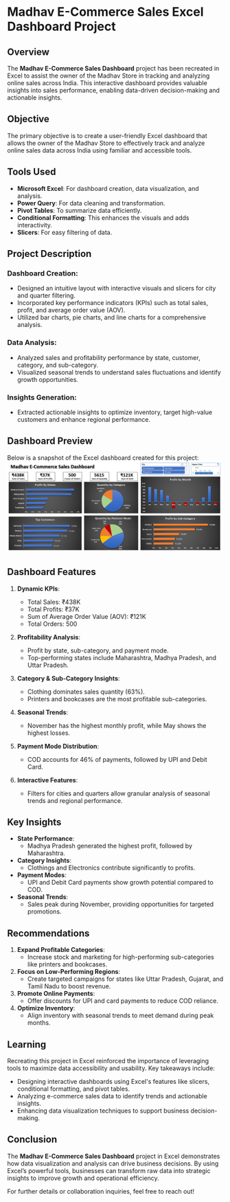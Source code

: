 # Madhav E-Commerce Sales Excel Dashboard Project

## Overview
The **Madhav E-Commerce Sales Dashboard** project has been recreated in Excel to assist the owner of the Madhav Store in tracking and analyzing online sales across India. This interactive dashboard provides valuable insights into sales performance, enabling data-driven decision-making and actionable insights.

## Objective
The primary objective is to create a user-friendly Excel dashboard that allows the owner of the Madhav Store to effectively track and analyze online sales data across India using familiar and accessible tools.

## Tools Used
- **Microsoft Excel**: For dashboard creation, data visualization, and analysis.
- **Power Query**: For data cleaning and transformation.
- **Pivot Tables**: To summarize data efficiently.
- **Conditional Formatting**: This enhances the visuals and adds interactivity.
- **Slicers**: For easy filtering of data.

## Project Description

### Dashboard Creation:
- Designed an intuitive layout with interactive visuals and slicers for city and quarter filtering.
- Incorporated key performance indicators (KPIs) such as total sales, profit, and average order value (AOV).
- Utilized bar charts, pie charts, and line charts for a comprehensive analysis.

### Data Analysis:
- Analyzed sales and profitability performance by state, customer, category, and sub-category.
- Visualized seasonal trends to understand sales fluctuations and identify growth opportunities.

### Insights Generation:
- Extracted actionable insights to optimize inventory, target high-value customers and enhance regional performance.

## Dashboard Preview
Below is a snapshot of the Excel dashboard created for this project:
![Madhav E-Commerce Sales Dashboard](https://github.com/amitkr209/Excel_Projects/blob/main/Madhav%20E-Commerce%20Sales%20Excel%20Dashboard/images/Dashboard%20Image.png)

## Dashboard Features
1. **Dynamic KPIs**:
   - Total Sales: ₹438K
   - Total Profits: ₹37K
   - Sum of Average Order Value (AOV): ₹121K
   - Total Orders: 500

2. **Profitability Analysis**:
   - Profit by state, sub-category, and payment mode.
   - Top-performing states include Maharashtra, Madhya Pradesh, and Uttar Pradesh.

3. **Category & Sub-Category Insights**:
   - Clothing dominates sales quantity (63%).
   - Printers and bookcases are the most profitable sub-categories.

4. **Seasonal Trends**:
   - November has the highest monthly profit, while May shows the highest losses.

5. **Payment Mode Distribution**:
   - COD accounts for 46% of payments, followed by UPI and Debit Card.

6. **Interactive Features**:
   - Filters for cities and quarters allow granular analysis of seasonal trends and regional performance.

## Key Insights
- **State Performance**:
  - Madhya Pradesh generated the highest profit, followed by Maharashtra.
- **Category Insights**:
  - Clothings and Electronics contribute significantly to profits.
- **Payment Modes**:
  - UPI and Debit Card payments show growth potential compared to COD.
- **Seasonal Trends**:
  - Sales peak during November, providing opportunities for targeted promotions.

## Recommendations
1. **Expand Profitable Categories**:
   - Increase stock and marketing for high-performing sub-categories like printers and bookcases.
2. **Focus on Low-Performing Regions**:
   - Create targeted campaigns for states like Uttar Pradesh, Gujarat, and Tamil Nadu to boost revenue.
3. **Promote Online Payments**:
   - Offer discounts for UPI and card payments to reduce COD reliance.
4. **Optimize Inventory**:
   - Align inventory with seasonal trends to meet demand during peak months.

## Learning
Recreating this project in Excel reinforced the importance of leveraging tools to maximize data accessibility and usability. Key takeaways include:
- Designing interactive dashboards using Excel's features like slicers, conditional formatting, and pivot tables.
- Analyzing e-commerce sales data to identify trends and actionable insights.
- Enhancing data visualization techniques to support business decision-making.

## Conclusion
The **Madhav E-Commerce Sales Dashboard** project in Excel demonstrates how data visualization and analysis can drive business decisions. By using Excel’s powerful tools, businesses can transform raw data into strategic insights to improve growth and operational efficiency.

For further details or collaboration inquiries, feel free to reach out!

